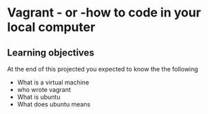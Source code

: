 # Vagrant - or -how to code in your local computer
## Learning objectives
At the end of this projected you expected to know the the following 
* What is a virtual machine 
* who wrote vagrant
* What is ubuntu
* What does ubuntu means

